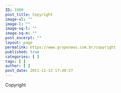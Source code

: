 ```yaml
---
ID: 1980
post_title: Copyright
image-xl: ""
image-l: ""
image-sq-l: ""
image-sq-m: ""
post_excerpt: ""
layout: page
permalink: https://www.gruponews.com.br/copyright
published: true
categories: [ ]
tags: [ ]
author: [ ]
post_date: 2011-11-13 17:40:27
---
```

Copyright